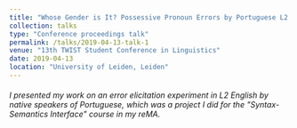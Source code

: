 ```yaml
---
title: "Whose Gender is It? Possessive Pronoun Errors by Portuguese L2 speakers of English."
collection: talks
type: "Conference proceedings talk"
permalink: /talks/2019-04-13-talk-1
venue: "13th TWIST Student Conference in Linguistics"
date: 2019-04-13
location: "University of Leiden, Leiden"
---
```


###### I presented my work on an error elicitation experiment in L2 English by native speakers of Portuguese, which was a project I did for the "Syntax-Semantics Interface" course in my reMA. 
